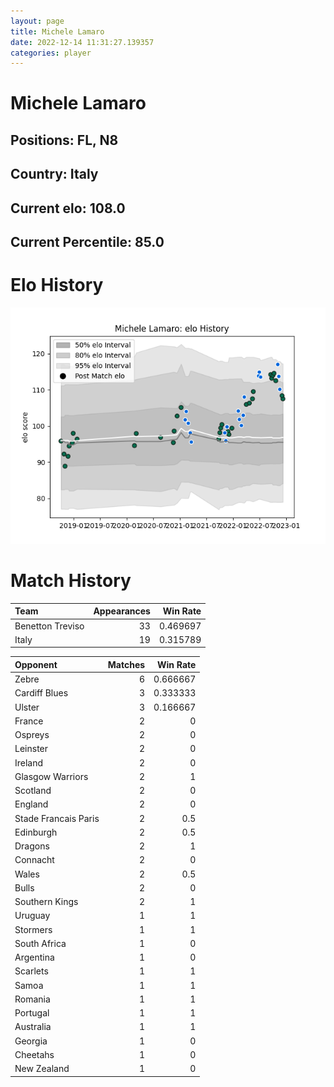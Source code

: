 ```yaml
---  
layout: page  
title: Michele Lamaro  
date: 2022-12-14 11:31:27.139357  
categories: player  
---
```

# Michele Lamaro

## Positions: FL, N8

## Country: Italy

## Current elo: 108.0

## Current Percentile: 85.0

# Elo History


![elo history](history_MicheleLamaro.png)
# Match History


| Team             |   Appearances |   Win Rate |
|:-----------------|--------------:|-----------:|
| Benetton Treviso |            33 |   0.469697 |
| Italy            |            19 |   0.315789 |

| Opponent             |   Matches |   Win Rate |
|:---------------------|----------:|-----------:|
| Zebre                |         6 |   0.666667 |
| Cardiff Blues        |         3 |   0.333333 |
| Ulster               |         3 |   0.166667 |
| France               |         2 |   0        |
| Ospreys              |         2 |   0        |
| Leinster             |         2 |   0        |
| Ireland              |         2 |   0        |
| Glasgow Warriors     |         2 |   1        |
| Scotland             |         2 |   0        |
| England              |         2 |   0        |
| Stade Francais Paris |         2 |   0.5      |
| Edinburgh            |         2 |   0.5      |
| Dragons              |         2 |   1        |
| Connacht             |         2 |   0        |
| Wales                |         2 |   0.5      |
| Bulls                |         2 |   0        |
| Southern Kings       |         2 |   1        |
| Uruguay              |         1 |   1        |
| Stormers             |         1 |   1        |
| South Africa         |         1 |   0        |
| Argentina            |         1 |   0        |
| Scarlets             |         1 |   1        |
| Samoa                |         1 |   1        |
| Romania              |         1 |   1        |
| Portugal             |         1 |   1        |
| Australia            |         1 |   1        |
| Georgia              |         1 |   0        |
| Cheetahs             |         1 |   0        |
| New Zealand          |         1 |   0        |